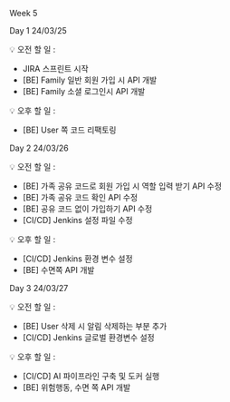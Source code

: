 Week 5

Day 1
24/03/25
 
💡 오전 할 일 : 
- JIRA 스프린트 시작
- [BE] Family 일반 회원 가입 시 API 개발 
- [BE] Family 소셜 로그인시 API 개발

💡 오후 할 일 : 
- [BE] User 쪽 코드 리팩토링

Day 2
24/03/26
 
💡 오전 할 일 : 
- [BE] 가족 공유 코드로 회원 가입 시 역할 입력 받기 API 수정
- [BE] 가족 공유 코드 확인 API 수정
- [BE] 공유 코드 없이 가입하기 API 수정
- [CI/CD] Jenkins 설정 파일 수정

 
💡 오후 할 일 : 
- [CI/CD] Jenkins 환경 변수 설정
- [BE] 수면쪽 API 개발

Day 3
24/03/27
 
💡 오전 할 일 : 
- [BE] User 삭제 시 알림 삭제하는 부분 추가
- [CI/CD] Jenkins 글로벌 환경변수 설정
 
💡 오후 할 일 : 
- [CI/CD] AI 파이프라인 구축 및 도커 실행
- [BE] 위험행동, 수면 쪽 API 개발
